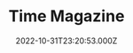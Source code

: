 ---
collection_archive: false
collection_awards: []
collection_category:
  - Studio
  - Editorial
  - Color
  - Portraits
collection_content: ''
collection_cover: 'https://d1sf55qlb7p6hz.cloudfront.net/rieser-lake_covers-8.jpg'
collection_cover_mobile: 'https://d1sf55qlb7p6hz.cloudfront.net/rieser-lake_covers-9.jpg'
collection_description: ''
collection_description_alignment: left
collection_exhibition: []
collection_filter: Commissioned + Stock
collection_hidden: false
collection_meta: How Kari Lake Went From Local Anchor
collection_meta_2: 'to New Face of the Maga Right '
collection_press: []
collection_preview:
  - 'https://d1sf55qlb7p6hz.cloudfront.net/rieser-lake_covers-1.jpg'
  - 'https://d1sf55qlb7p6hz.cloudfront.net/rieser-lake_covers-5.jpg'
  - 'https://d1sf55qlb7p6hz.cloudfront.net/rieser-lake_covers-3.jpg'
  - 'https://d1sf55qlb7p6hz.cloudfront.net/rieser-lake_covers-4.jpg'
  - 'https://d1sf55qlb7p6hz.cloudfront.net/rieser-lake_covers-2.jpg'
cover_image: ''
date: 2022-10-31T23:20:53.000Z
hide_footer: true
layout: blocks
navigation_theme: white
px_extra: true
row_alignment: between
slug: time-lake
theme_color: '#CEFAE5'
theme_color_all_works: ''
title: Time Magazine
seo:
  meta_description: Portraits of Arizona Governor Candidate Kari Lake
  meta_title: Time Kari Lake
collection_blocks:
  - _bookshop_name: collections/media-row-start
    row_alignment: between
  - _bookshop_name: collections/media-element
    align_y: ''
    block: media-element
    caption: ''
    color: '#E1F3DD'
    image: 'https://d1sf55qlb7p6hz.cloudfront.net/rieser-time-lake-1.jpg'
    margin_left: '40'
    margin_right: ''
    margin_y: '100'
    width: '40'
  - _bookshop_name: collections/media-row
    row_alignment: between
  - _bookshop_name: collections/media-element
    align_y: ''
    block: media-element
    caption: ''
    color: '#E1F9FB'
    image: 'https://d1sf55qlb7p6hz.cloudfront.net/rieser-lake-time-1.jpg'
    margin_left: '5'
    margin_right: '0'
    margin_y: '100'
    width: '60'
  - _bookshop_name: collections/media-row
    row_alignment: between
  - _bookshop_name: collections/media-element
    align_y: ''
    block: media-element
    caption: ''
    color: '#FBEBD6'
    image: 'https://d1sf55qlb7p6hz.cloudfront.net/rieser-time-lake-3.jpg'
    margin_left: '15'
    margin_right: '0'
    margin_y: '100'
    width: '33'
  - _bookshop_name: collections/media-element
    align_y: start
    caption: ''
    color: '#E4F6FE'
    image: 'https://d1sf55qlb7p6hz.cloudfront.net/rieser-time-lake-4.jpg'
    margin_left: '0'
    margin_right: '20'
    margin_y: '300'
    width: '25'
  - _bookshop_name: collections/media-row
    row_alignment: between
  - _bookshop_name: collections/media-element
    align_y: ''
    block: media-element
    caption: ''
    color: '#FFD9CF'
    image: 'https://d1sf55qlb7p6hz.cloudfront.net/rieser-time-lake-5.jpg'
    margin_left: '0'
    margin_right: ''
    margin_y: '100'
    width: '33'
  - _bookshop_name: collections/media-element
    align_y: ''
    block: media-element
    caption: ''
    color: '#DDF5DA'
    image: 'https://d1sf55qlb7p6hz.cloudfront.net/rieser-time-lake-6.jpg'
    margin_left: '0'
    margin_right: '15'
    margin_y: '500'
    width: '45'
  - _bookshop_name: collections/media-row
    row_alignment: between
  - _bookshop_name: collections/media-element
    align_y: ''
    block: media-element
    caption: ''
    color: '#F7F7D0'
    image: 'https://d1sf55qlb7p6hz.cloudfront.net/rieser-lake-time-2.jpg'
    margin_left: '20'
    margin_right: ''
    margin_y: '100'
    width: '33'
  - _bookshop_name: collections/media-element
    align_y: ''
    block: media-element
    caption: ''
    color: '#E0EFFF'
    image: 'https://d1sf55qlb7p6hz.cloudfront.net/rieser-time-lake-8.jpg'
    margin_left: '0'
    margin_right: '20'
    margin_y: '300'
    width: '20'
  - _bookshop_name: collections/media-row
    row_alignment: between
  - _bookshop_name: collections/media-element
    align_y: ''
    block: media-element
    caption: ''
    color: '#F0E7FF'
    image: 'https://d1sf55qlb7p6hz.cloudfront.net/rieser-time-lake-9.jpg'
    margin_left: '5'
    margin_right: ''
    margin_y: '100'
    width: '33'
  - _bookshop_name: collections/media-element
    align_y: ''
    block: media-element
    caption: ''
    color: '#D8F9FD'
    image: 'https://d1sf55qlb7p6hz.cloudfront.net/rieser-time-lake-10.jpg'
    margin_left: '0'
    margin_right: '35'
    margin_y: '300'
    width: '20'
  - _bookshop_name: collections/media-row
    row_alignment: between
  - _bookshop_name: collections/media-element
    align_y: ''
    block: media-element
    caption: ''
    color: '#E6FFEA'
    image: 'https://d1sf55qlb7p6hz.cloudfront.net/rieser-time-lake-11.jpg'
    margin_left: '25'
    margin_right: '0'
    margin_y: '100'
    width: '30'
  - _bookshop_name: collections/media-row
    row_alignment: between
  - _bookshop_name: collections/media-element
    align_y: ''
    block: media-element
    caption: ''
    color: '#E6FBD0'
    image: 'https://d1sf55qlb7p6hz.cloudfront.net/rieser-time-lake-12.jpg'
    margin_left: '15'
    margin_right: '0'
    margin_y: '100'
    width: '20'
  - _bookshop_name: collections/media-element
    align_y: ''
    block: media-element
    caption: ''
    color: '#FBEACD'
    image: 'https://d1sf55qlb7p6hz.cloudfront.net/rieser-time-lake-14.jpg'
    margin_left: '0'
    margin_right: '25'
    margin_y: '400'
    width: '33'
  - _bookshop_name: collections/media-row
    row_alignment: between
  - _bookshop_name: collections/media-element
    align_y: ''
    block: media-element
    caption: ''
    color: '#E6F3FE'
    image: 'https://d1sf55qlb7p6hz.cloudfront.net/rieser-time-lake-13.jpg'
    margin_left: '50'
    margin_right: ''
    margin_y: '200'
    width: '15'
  - _bookshop_name: collections/media-row
    row_alignment: between
  - _bookshop_name: collections/media-element
    align_y: ''
    block: media-element
    caption: ''
    color: '#FDF9EA'
    image: 'https://d1sf55qlb7p6hz.cloudfront.net/rieser-time-lake-15.jpg'
    margin_left: '25'
    margin_right: '0'
    margin_y: '200'
    width: '33'
  - _bookshop_name: collections/media-row-end
---